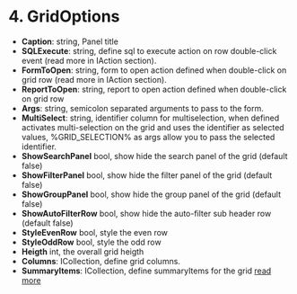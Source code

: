 # 4. GridOptions

- **Caption**: string, Panel title
- **SQLExecute**: string, define sql to execute action on row double-click event (read more in IAction section).
- **FormToOpen**: string, form to open action defined when double-click on grid row (read more in IAction section).
- **ReportToOpen**: string, report to open action defined when double-click on grid row
- **Args**: string, semicolon separated arguments to pass to the form.
- **MultiSelect**: string, identifier column for multiselection, when defined activates multi-selection on the grid and uses the identifier as selected values, %GRID_SELECTION% as args allow you to pass the selected identifier.
- **ShowSearchPanel** bool, show hide the search panel of the grid (default false)
- **ShowFilterPanel** bool, show hide the filter panel of the grid (default false)
- **ShowGroupPanel** bool, show hide the group panel of the grid (default false)
- **ShowAutoFilterRow** bool, show hide the auto-filter sub header row (default false)
- **StyleEvenRow** bool, style the even row
- **StyleOddRow** bool, style the odd row
- **Heigth** int, the overall grid heigth
- **Columns**: ICollection<Field>, define grid columns.
- **SummaryItems**: ICollection<SummaryItem>, define summaryItems for the grid [read more](#5-SummaryItem)
